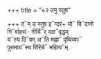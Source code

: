 +++
title = "०२ तमु स्तुष"

+++
त᳓म् उ स्तुष इ᳓न्दरं+ यो᳓ वि᳓दानो  
गि᳓र्वाहसं · गीर्भि᳓र् यज्ञ᳓वृद्धम्  
य᳓स्य दि᳓वम् अ᳓ति मह्ना᳓ पृथिव्याः᳓  
पुरुमाय᳓स्य रिरिचे᳓ महित्व᳓म्